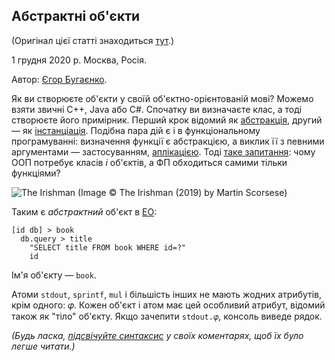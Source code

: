 ## Абстрактні об'єкти

(Оригінал цієї статті знаходиться [тут](https://www.yegor256.com/2020/12/01/abstract-objects.html).)

1 грудня 2020 р. Москва, Росія.

Автор: [Єгор Бугаєнко](https://www.yegor256.com).

Як ви створюєте об'єкти у своїй об'єктно-орієнтованій мові? Можемо взяти звичні C++, Java або C#. Спочатку ви визначаєте клас, а тоді створюєте його примірник. Перший крок відомий як [абстракція](https://en.wikipedia.org/wiki/Abstraction_%28computer_science%29), другий — як [інстанціація](https://en.wikipedia.org/wiki/Instance_%28computer_science%29#Object_oriented_programming). Подібна пара дій є і в функціональному програмуванні: визначення функції є абстракцією, а виклик її з певними аргументами — застосуванням, [аплікацією](https://en.wikipedia.org/wiki/Apply). Тоді [таке запитання](https://www.yegor256.com/2016/09/20/oop-without-classes.html): чому ООП потребує класів *і* об'єктів, а ФП обходиться самими тільки функціями?

![The Irishman](/the-irishman.jpg)
(Image :copyright: The Irishman (2019) by Martin Scorsese)

Таким є *абстрактний* об'єкт в [EO](https://www.eolang.org/):

```
[id db] > book
  db.query > title
    "SELECT title FROM book WHERE id=?"
    id
```

Ім'я об'єкту — `book`.

Атоми `stdout`, `sprintf`, `mul` і більшість інших не мають жодних атрибутів, крім одного: 𝜑. Кожен об'єкт і атом має цей особливий атрибут, відомий також як "тіло" об'єкту. Якщо зачепити `stdout.𝜑`, консоль виведе рядок.

*(Будь ласка, [підсвічуйте синтаксис](https://help.disqus.com/commenting/what-html-tags-are-allowed-within-comments) у своїх коментарях, щоб їх було легше читати.)*
